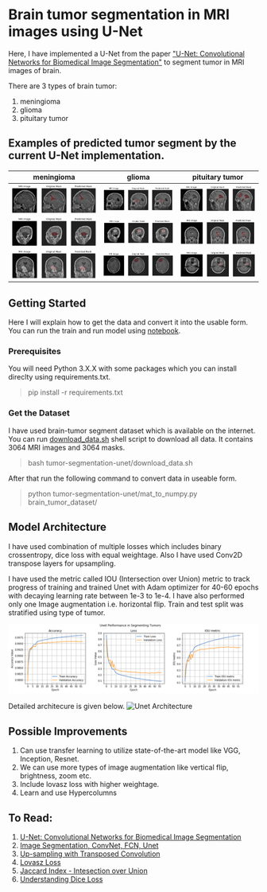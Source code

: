 # Brain tumor segmentation in MRI images using U-Net

Here, I have implemented a U-Net from the paper ["U-Net: Convolutional Networks for Biomedical
Image Segmentation"](https://arxiv.org/pdf/1505.04597.pdf) to segment tumor in MRI images of brain.

There are 3 types of brain tumor:
1. meningioma
2. glioma
3. pituitary tumor

## Examples of predicted tumor segment by the current U-Net implementation.
meningioma       	  | glioma		| 	pituitary tumor             
:-------------------------:|:-------------------------:|:------------------------:
![](samples/sample1.png)  |  ![](samples/sample2.png)		| ![](samples/sample3.png)
![](samples/sample4.png)  |  ![](samples/sample5.png)		| ![](samples/sample6.png) 
![](samples/sample7.png)  |  ![](samples/sample8.png)		| ![](samples/sample9.png) 

## Getting Started
Here I will explain how to get the data and convert it into the usable form. You can run the train and run model using [notebook](https://github.com/adityajn105/brain-tumor-segmentation-unet/blob/master/brain-tumor-segmentation.ipynb).

### Prerequisites
You will need Python 3.X.X with some packages which you can install direclty using requirements.txt.
> pip install -r requirements.txt

### Get the Dataset
I have used brain-tumor segment dataset which is available on the internet. You can run [download_data.sh](https://github.com/adityajn105/brain-tumor-segmentation-unet/blob/master/download_data.sh) shell script to download all data. It contains 3064 MRI images and 3064 masks. 
> bash tumor-segmentation-unet/download_data.sh

After that run the following command to convert data in useable form.
> python tumor-segmentation-unet/mat_to_numpy.py brain_tumor_dataset/ 

## Model Architecture
I have used combination of multiple losses which includes binary crossentropy, dice loss with equal weightage. Also I have used Conv2D transpose layers for upsampling. 

I have used the metric called IOU (Intersection over Union) metric to track progress of training and trained Unet with Adam optimizer for 40-60 epochs with decaying learning rate between 1e-3 to 1e-4. I have also performed only one Image augmentation i.e. horizontal flip. Train and test split was stratified using type of tumor.

![Performance](screenshots/performance2.png)


Detailed architecure is given below.
![Unet Architecture](screenshots/unet-tumor-seg.png)

## Possible Improvements
1. Can use transfer learning to utilize state-of-the-art model like VGG, Inception, Resnet.
2. We can use more types of image augmentation like vertical flip, brightness, zoom etc.
3. Include lovasz loss with higher weightage.
4. Learn and use Hypercolumns


## To Read:
1. [U-Net: Convolutional Networks for Biomedical Image Segmentation](https://arxiv.org/pdf/1505.04597.pdf)
2. [Image Segmentation, ConvNet, FCN, Unet](https://towardsdatascience.com/understanding-semantic-segmentation-with-unet-6be4f42d4b47)
3. [Up-sampling with Transposed Convolution](https://towardsdatascience.com/up-sampling-with-transposed-convolution-9ae4f2df52d0)
4. [Lovasz Loss](https://arxiv.org/abs/1705.08790) 
5. [Jaccard Index - Intesection over Union](https://www.jeremyjordan.me/evaluating-image-segmentation-models/)
6. [Understanding Dice Loss](https://forums.fast.ai/t/understanding-the-dice-coefficient/5838)
